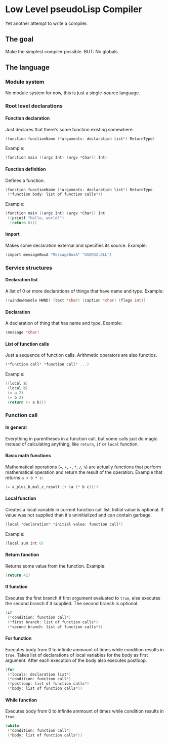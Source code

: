 # Low Level pseudoLisp Compiler

Yet another attempt to write a compiler.

## The goal

Make the simplest compiler possible. BUT: No globals.

## The language
### Module system

No module system for now, this is just a single-source language.

### Root level declarations
#### Function declaration

Just declares that there's some function existing somewhere.

```C
(function functionName (*arguments: declaration list*) ReturnType)
```

Example:

```C
(function main ((argc Int) (argv *Char)) Int)
```

#### Function definition

Defines a function.

```C
(function functionName (*arguments: declaration list*) ReturnType
 (*function body: list of function calls*))
```

Example:

```C
(function main ((argc Int) (argv *Char)) Int
 ((printf "Hello, world!")
  (return 0)))
```

#### Import

Makes some declaration external and specifies its source. Example:

```C
(import messageBoxA "MessageBoxA" "USER32.DLL")
```

### Service structures
#### Declaration list

A list of 0 or more declarations of things that have name and type. Example:

```C
((windowHandle HWND) (text *char) (caption *char) (flags int))
```

#### Declaration

A declaration of thing that has name and type. Example:

```C
(message *char)
```

#### List of function calls

Just a sequence of function calls. Arithmetic operators are also functios.

```C
(*function call* *function call* ...)
```

Example:

```C
((local a)
 (local b)
 (= a 2)
 (= b 2)
 (return (+ a b)))
```

### Function call
#### In general

Everything in parentheses in a function call, but some calls just do magic instead of calculating anything, like `return`, `if` or `local` function.

#### Basic math functions

Mathematical operations (`=`, `+`, `-`, `*`, `/`, `%`) are actually functions that perform mathematical operation and return the result of the operation. Example that returns `a + b * c`:

```C
(= a_plus_b_mul_c_result (+ (a (* b c))))
```

#### Local function

Creates a local variable in current function call list. Initial value is optional. If value was not supplied than it's uninitialized and can contain garbage.

```C
(local *declaration* *initial value: function call*)
```

Example:

```C
(local sum int 0)
```

#### Return function

Returns some value from the function. Example:

```C
(return 42)
```

#### If function

Executes the first branch if first argument evaluated to `true`, else executes the second branch if it supplied. The second branch is optional.

```C
(if
 (*condition: function call*)
 (*first branch: list of function calls*)
 (*second branch: list of function calls*))
```

#### For function

Executes body from 0 to infinite ammount of times while condition results in `true`. Takes list of declarations of local variables for the body as first argument. After each execution of the body also executes postloop.

```C
(for
 (*locals: declaration list*)
 (*condition: function call*)
 (*postloop: list of function calls*)
 (*body: list of function calls*))
```

#### While function

Executes body from 0 to infinite ammount of times while condition results in `true`.

```C
(while
 (*condition: function call*)
 (*body: list of function calls*))
```
